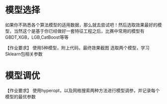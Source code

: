 # 模型选择
如果你不熟悉各个算法模型的适用数据，那么就去尝试吧！然后选取效果最好的模型，当然这个是基于你已经做好一套特征工程之后，比赛中常用的模型有GBDT,XGB，LGB,CatBoost等等

【作业要求】
使用5种模型，附上代码，最终效果截图
选取两个模型，学习Sklearn包相关参数
# 模型调优
【作业要求】
使用hyperopt，以及网格搜索两种方法进行模型调参，并记录每个模型的最优参数
